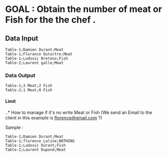 # GOAL : Obtain the number of meat or Fish for the the chef .

## Data Input

``` csv
Table-1;Damien Durant;Meat
Table-1;Florance Dutartre;Meat
Table-1;Ludovic Bretono;Fish
Table-2;Laurent galle;Meat
```

### Data Output

``` csv
Table-1;3 Meat;2 Fish
Table-2;1 Meat;0 Fish
```

#### Limit

..* How to manage if it's no write Meat or Fish (We send an Email to the client in this example is florence@gmail.com ?)

Sample : 

``` csv
Table-1;Damien Durant;Meat
Table-1;florence Laline;NOTHING
Table-1;Ludovic Durant;Fish
Table-2;Laurent Dupond;Meat
```